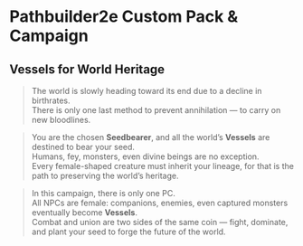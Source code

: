 # Pathbuilder2e Custom Pack & Campaign

## Vessels for World Heritage
>The world is slowly heading toward its end due to a decline in birthrates.  
There is only one last method to prevent annihilation ― to carry on new bloodlines.  

>You are the chosen **Seedbearer**, and all the world’s **Vessels** are destined to bear your seed.  
Humans, fey, monsters, even divine beings are no exception.  
Every female-shaped creature must inherit your lineage, for that is the path to preserving the world’s heritage.  

>In this campaign, there is only one PC.  
All NPCs are female: companions, enemies, even captured monsters eventually become **Vessels**.  
Combat and union are two sides of the same coin ― fight, dominate, and plant your seed to forge the future of the world.  
